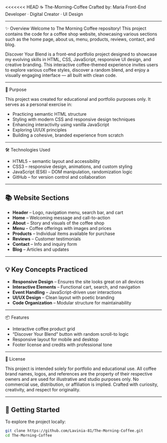 <<<<<<< HEAD
☕ The-Morning-Coffee
Crafted by: Maria
Front-End Developer · Digital Creator · UI Design

---

✨ Overview
Welcome to The Morning Coffee repository! This project contains the code for a coffee shop website, showcasing various sections such as the home page, about us, menu, products, reviews, contact, and blog.

Discover Your Blend is a front-end portfolio project designed to showcase my evolving skills in HTML, CSS, JavaScript, responsive UI design, and creative branding.
This interactive coffee-themed experience invites users to explore various coffee styles, discover a random blend, and enjoy a visually engaging interface — all built with clean code.

---

🎯 Purpose

This project was created for educational and portfolio purposes only.
It serves as a personal exercise in:

- Practicing semantic HTML structure
- Styling with modern CSS and responsive design techniques
- Enhancing interactivity using vanilla JavaScript
- Exploring UI/UX principles
- Building a cohesive, branded experience from scratch

---

🛠 Technologies Used

- HTML5 – semantic layout and accessibility
- CSS3 – responsive design, animations, and custom styling
- JavaScript (ES6) – DOM manipulation, randomization logic
- GitHub – for version control and collaboration

---

## 📚 Website Sections

- **Header** – Logo, navigation menu, search bar, and cart
- **Home** – Welcoming message and call-to-action
- **About** – Story and visuals of the coffee shop
- **Menu** – Coffee offerings with images and prices
- **Products** – Individual items available for purchase
- **Reviews** – Customer testimonials
- **Contact** – Info and inquiry form
- **Blog** – Articles and updates

---

## 💡 Key Concepts Practiced

- **Responsive Design** – Ensures the site looks great on all devices
- **Interactive Elements** – Functional cart, search, and navigation
- **Event Handling** – JavaScript-driven user interactions
- **UI/UX Design** – Clean layout with poetic branding
- **Code Organization** – Modular structure for maintainability

---

📦 Features

- Interactive coffee product grid
- “Discover Your Blend” button with random scroll-to logic
- Responsive layout for mobile and desktop
- Footer license and credits with professional tone

---

📜 License

This project is intended solely for portfolio and educational use.
All coffee brand names, logos, and references are the property of their respective owners and are used for illustrative and studio purposes only.
No commercial use, distribution, or affiliation is implied.
Crafted with curiosity, creativity, and respect for originality.

---

## 🚀 Getting Started

To explore the project locally:

```bash
git clone https://github.com/Lavinia-81/The-Morning-Coffee.git
cd The-Morning-Coffee
```
